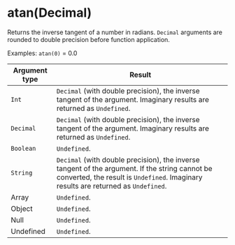 # atan\(Decimal\)<a name="math-atan"></a>

Returns the inverse tangent of a number in radians\. `Decimal` arguments are rounded to double precision before function application\.

Examples: `atan(0)` = 0\.0


| Argument type | Result | 
| --- | --- | 
|  `Int`  |  `Decimal` \(with double precision\), the inverse tangent of the argument\. Imaginary results are returned as `Undefined`\.  | 
|  `Decimal`  |  `Decimal` \(with double precision\), the inverse tangent of the argument\. Imaginary results are returned as `Undefined`\.  | 
|  `Boolean`  |  `Undefined`\.  | 
|  `String`  |  `Decimal` \(with double precision\), the inverse tangent of the argument\. If the string cannot be converted, the result is `Undefined`\. Imaginary results are returned as `Undefined`\.  | 
|  Array  |  `Undefined`\.  | 
|  Object  |  `Undefined`\.  | 
|  Null  |  `Undefined`\.  | 
|  Undefined  |  `Undefined`\.  | 